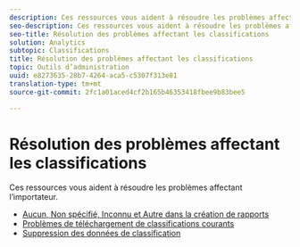 ```yaml
---
description: Ces ressources vous aident à résoudre les problèmes affectant l’importateur.
seo-description: Ces ressources vous aident à résoudre les problèmes affectant l’importateur.
seo-title: Résolution des problèmes affectant les classifications
solution: Analytics
subtopic: Classifications
title: Résolution des problèmes affectant les classifications
topic: Outils d’administration
uuid: e8273635-28b7-4264-aca5-c5307f313e81
translation-type: tm+mt
source-git-commit: 2fc1a01aced4cf2b165b46353418fbee9b83bee5

---
```



# Résolution des problèmes affectant les classifications

Ces ressources vous aident à résoudre les problèmes affectant l’importateur.

* [Aucun, Non spécifié, Inconnu et Autre dans la création de rapports](/help/technotes/unspecified.md)
* [Problèmes de téléchargement de classifications courants](http://helpx.adobe.com/analytics/kb/common-saint-upload-issues.html)
* [Suppression des données de classification](/help/components/c-classifications2/c-classifications-importer/t-delete-classification-data.md)

